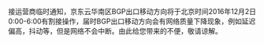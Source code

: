 接运营商临时通知，京东云华南区BGP出口移动方向将于北京时间2016年12月2日0:00-6:00有割接操作，届时BGP出口移动方向会有网络质量下降现象，例如延迟偏高，抖动等，但是网络不会中断。由此给您带来的不便，敬请谅解。
